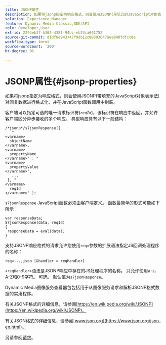 ```yaml
---
title: JSONP属性
description: 如果将jsonp指定为响应格式，则会使用JSONP(带填充的JavaScript对象表示法)对回复数据进行格式化，并在JavaScript函数调用中封装。
solution: Experience Manager
feature: Dynamic Media Classic,SDK/API
role: Developer,User
exl-id: 2294eb37-b362-438f-94bc-eb24ca641752
source-git-commit: d1df6e943747f9db12c08003647aee840fdfcc0a
workflow-type: tm+mt
source-wordcount: '200'
ht-degree: 0%

---
```


# JSONP属性{#jsonp-properties}

如果将jsonp指定为响应格式，则会使用JSONP(带填充的JavaScript对象表示法)对回复数据进行格式化，并在JavaScript函数调用中封装。

客户端可以指定可选的唯一请求标识符(*`reqId`*)，该标识符在响应中返回，并允许客户端区分异步接收的多个响应。 典型响应具有以下一般结构：

```
/*jsonp*/s7jsonResponse({ 
   " 
<varname>
  objectName 
</varname>. 
<varname>
  propertyName 
</varname>" : " 
<varname>
  propertyValue 
</varname>", 
   ... 
 }, " 
<varname>
  reqId 
</varname>" );
```

`s7jsonResponse` JavaScript函数必须由客户端定义。 函数最简单的形式可能如下所示：

```
var responseData; 
S7jsonResponse(data, reqId) 
{ 
 responseData = eval(data); 
}
```

支持JSONP响应格式的请求允许您使用`req=`参数的扩展语法指定JS回调处理程序的名称：

`req=...,json [&handler = reqHandler]`

`<reqHandler>`语法是JSONP响应中存在的JS处理程序的名称。 只允许使用a-z、A-Z和0-9字符。 可选。 默认值为`s7jsonResponse`。

Dynamic Media图像服务查看器包包括用于从图像服务请求和解析JSONP格式数据的实用程序。

有关JSONP格式的详细信息，请参阅[https://en.wikipedia.org/wiki/JSONP](https://en.wikipedia.org/wiki/JSONP)。

有关JSON格式的详细信息，请参阅[www.json.org](https://www.json.org/json-en.html)。

另请参阅[请求](../../../../../../is-api/http-ref/image-serving-api-ref/c-http-protocol-reference/c-command-reference/r-req/r-req.md#reference-907cdb4a97034db7ad94695f25552e76)。
